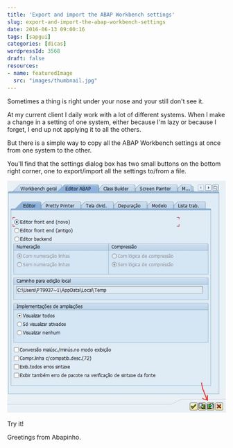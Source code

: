 ```yaml
---
title: 'Export and import the ABAP Workbench settings'
slug: export-and-import-the-abap-workbench-settings
date: 2016-06-13 09:00:16
tags: [sapgui]
categories: [dicas]
wordpressId: 3568
draft: false
resources:
- name: featuredImage
  src: "images/thumbnail.jpg"
---
```

Sometimes a thing is right under your nose and your still don't see it.

At my current client I daily work with a lot of different systems. When I make a change in a setting of one system, either because I'm lazy or because I forget, I end up not applying it to all the others.

But there is a simple way to copy all the ABAP Workbench settings at once from one system to the other.

<!--more-->

You'll find that the settings dialog box has two small buttons on the bottom right corner, one to export/import all the settings to/from a file.

[![workbench_save_settings][1]][1]

Try it!

Greetings from Abapinho.

   [1]: images/workbench_save_settings.jpg
